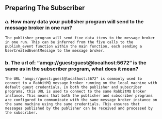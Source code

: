 ## Preparing The Subscriber

### a. How many data your publlsher program will send to the message broker in one run? 

    The publisher program will send five data items to the message broker in one run. This can be inferred from the five calls to the publish_event function within the main function, each sending a UserCreatedEventMessage to the message broker.

### b. The url of: “amqp://guest:guest@localhost:5672” is the same as in the subscriber program, what does it mean?

    The URL "amqp://guest:guest@localhost:5672" is commonly used to connect to a RabbitMQ message broker running on the local machine with default guest credentials. In both the publisher and subscriber programs, this URL is used to connect to the same RabbitMQ broker instance. This means that both the publisher and subscriber programs are configured to communicate with the same message broker instance on the same machine using the same credentials. This ensures that messages published by the publisher can be received and processed by the subscriber.